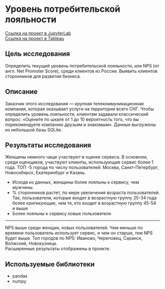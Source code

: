 # Уровень потребительской лояльности
[Ссылка на проект в JupyterLab](https://github.com/V-Volkow/portfolio_data_analyst/blob/main/%D0%A3%D1%80%D0%BE%D0%B2%D0%B5%D0%BD%D1%8C%20%D0%BF%D0%BE%D1%82%D1%80%D0%B5%D0%B1%D0%B8%D1%82%D0%B5%D0%BB%D1%8C%D1%81%D0%BA%D0%BE%D0%B9%20%D0%BB%D0%BE%D1%8F%D0%BB%D1%8C%D0%BD%D0%BE%D1%81%D1%82%D0%B8/%D0%A3%D1%80%D0%BE%D0%B2%D0%B5%D0%BD%D1%8C%20%D0%BF%D0%BE%D1%82%D1%80%D0%B5%D0%B1%D0%B8%D1%82%D0%B5%D0%BB%D1%8C%D1%81%D0%BA%D0%BE%D0%B9%20%D0%BB%D0%BE%D1%8F%D0%BB%D1%8C%D0%BD%D0%BE%D1%81%D1%82%D0%B8.ipynb) <br>
[Ссылка на проект в Tableau](https://public.tableau.com/app/profile/vladimir.volkov/viz/Project_2_17301219157060/Story1?publish=yes)
## Цель исследования
Определить текущий уровень потребительской лояльности, или NPS (от англ. Net Promoter Score), среди клиентов из России. Выявить клиентов сторонников для развития бизнеса.
## Описание
Заказчик этого исследования — крупная телекоммуникационная компания, которая оказывает услуги на территории всего СНГ.
Чтобы определить уровень лояльности, клиентам задавали классический вопрос: «Оцените по шкале от 1 до 10 вероятность того, что вы порекомендуете компанию друзьям и знакомым».
Данные выгружены из небольшой базы SQLite.

## Результаты исследования

Женщины немного чаще участвуют в оценке сервиса. В основном, среди оценщиков, участвуют клиенты, использующие сервис более 1 года. ТОП -5 города по числу пользователей: Москва, Санкт-Петербург, Новосибирск, Екатеринбург и Казань. <br>
- Исходя из данных, женщины более лояльны к сервису, чем мужчины.
- % сторонников растет, по мере увеличения возраста пользователей. Так, пользователи, которые входят в возрастную группу 25-34 года  более критикующие, чем те, кто входит в возрастную группу 45-54 и выше
- Более лояльны к сервису новые пользователи

---
NPS выше среди женщин, новых пользователей. Чем меньше по времени пользователь использует сервис, и чем он старше, тем NPS будет выше.
Топ городов по NPS: Иваново, Череповец, Саранск, Волжский, Новокузнецк.<br>
Расширенные результаты отображены в проекте.
## Используемые библиотеки
- pandas 
- numpy 
